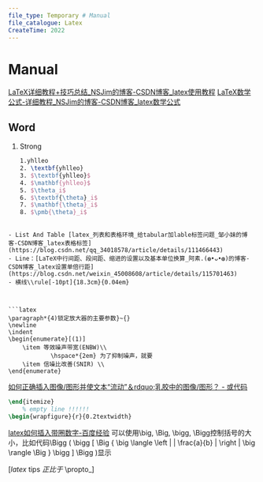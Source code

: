 ```yaml
---
file_type: Temporary # Manual
file_catalogue: Latex
CreateTime: 2022
---
```


# Manual
[LaTeX详细教程+技巧总结_NSJim的博客-CSDN博客_latex使用教程](https://blog.csdn.net/NSJim/article/details/109066847)
[LaTeX数学公式-详细教程_NSJim的博客-CSDN博客_latex数学公式](https://blog.csdn.net/NSJim/article/details/109045914)



## Word
1. Strong
	```latex
    1.yhlleo
    2. \textbf{yhlleo}
    3. $\textbf{yhlleo}$
    4. $\mathbf{yhlleo}$
    5. $\theta_i$
    6. $\textbf{\theta}_i$
    7. $\mathbf{\theta}_i$
    8. $\pmb{\theta}_i$
```

- List And Table [latex_列表和表格环境_给tabular加lable标签问题_邹小妹的博客-CSDN博客_latex表格标签](https://blog.csdn.net/qq_34018578/article/details/111466443)
- Line：[LaTeX中行间距、段间距、缩进的设置以及基本单位换算_阿素.(◍•ᴗ•◍)的博客-CSDN博客_latex设置单倍行距](https://blog.csdn.net/weixin_45008608/article/details/115701463)
- 横线\\rule[-10pt]{18.3cm}{0.04em}



```latex
\paragraph*{4)锁定放大器的主要参数}~{}
\newline
\indent
\begin{enumerate}[(1)]
    \item 等效噪声带宽(ENBW)\\
            \hspace*{2em} 为了抑制噪声，就要
    \item 信噪比改善(SNIR) \\
\end{enumerate}
```

[如何正确插入图像/图形并使文本“流动”＆rdquo;乳胶中的图像/图形？ - 或代码](https://www.orcode.com/question/375451_k4f58a.html)
```latex
\end{itemize}
    % empty line !!!!!!
\begin{wrapfigure}{r}{0.2textwidth}
```

[latex如何插入带圈数字-百度经验](https://jingyan.baidu.com/article/1709ad80df48c80735c4f052.html)
可以使用\big, \Big, \bigg, \Bigg控制括号的大小，比如代码\Bigg ( \bigg [ \Big \{ \big \langle \left | \| \frac{a}{b} \| \right | \big \rangle \Big \} \bigg ] \Bigg )显示


[_latex_ tips _正比于_ \propto_]




